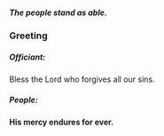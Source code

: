 ##### The people stand as able.
### Greeting

##### Officiant:
Bless the Lord who forgives all our sins.

##### People:
**His mercy endures for ever.**
